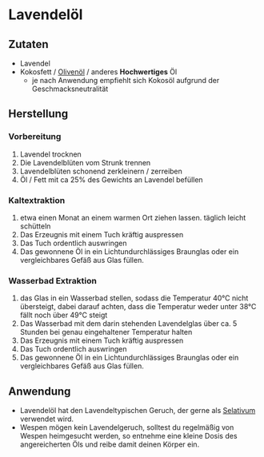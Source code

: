# Lavendelöl
## Zutaten
- Lavendel
- Kokosfett / [Olivenöl](../Stoffe/Rohstoffe/Olivenöl.md) / anderes **Hochwertiges** Öl
	- je nach Anwendung empfiehlt sich Kokosöl aufgrund der Geschmacksneutralität

## Herstellung
### Vorbereitung
1. Lavendel trocknen
2. Die Lavendelblüten vom Strunk trennen
3. Lavendelblüten schonend zerkleinern / zerreiben
4. Öl / Fett mit ca 25% des Gewichts an Lavendel befüllen 


### Kaltextraktion
1. etwa einen Monat an einem warmen Ort ziehen lassen. täglich leicht schütteln
2. Das Erzeugnis mit einem Tuch kräftig auspressen
3. Das Tuch ordentlich auswringen
4. Das gewonnene Öl in ein Lichtundurchlässiges Braunglas oder ein vergleichbares Gefäß aus Glas füllen.

### Wasserbad Extraktion
1. das Glas in ein Wasserbad stellen, sodass die Temperatur 40°C nicht übersteigt, dabei darauf achten, dass die Temperatur weder unter 38°C fällt noch über 49°C steigt
2. Das Wasserbad mit dem darin stehenden Lavendelglas über ca. 5 Stunden bei genau eingehaltener Temperatur halten
3. Das Erzeugnis mit einem Tuch kräftig auspressen
4. Das Tuch ordentlich auswringen
5. Das gewonnene Öl in ein Lichtundurchlässiges Braunglas oder ein vergleichbares Gefäß aus Glas füllen.


## Anwendung
- Lavendelöl hat den Lavendeltypischen Geruch, der gerne als [Selativum](../Glossar/Selativum.md) verwendet wird.
- Wespen mögen kein Lavendelgeruch, solltest du regelmäßig von Wespen heimgesucht werden, so entnehme eine kleine Dosis des angereicherten Öls und reibe damit deinen Körper ein.
